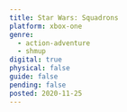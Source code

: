 ```yaml
---
title: Star Wars: Squadrons
platform: xbox-one
genre:
  - action-adventure
  - shmup
digital: true
physical: false
guide: false
pending: false
posted: 2020-11-25
---
```

